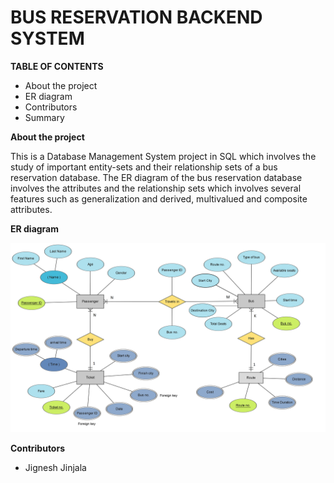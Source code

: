# BUS RESERVATION BACKEND SYSTEM

**TABLE OF CONTENTS**

- About the project
- ER diagram
- Contributors
- Summary

**About the project**

This is a Database Management System project in SQL which involves the study of important entity-sets and their relationship sets of a bus reservation database. The ER diagram of the bus reservation database involves the attributes and the relationship sets which involves several features such as generalization and derived, multivalued and composite attributes.

**ER diagram**

![](https://github.com/jignesh1604/Bus_Reservation_Backend_System/blob/master/IMAGES/ER_diagram.png)

**Contributors**

- Jignesh Jinjala

